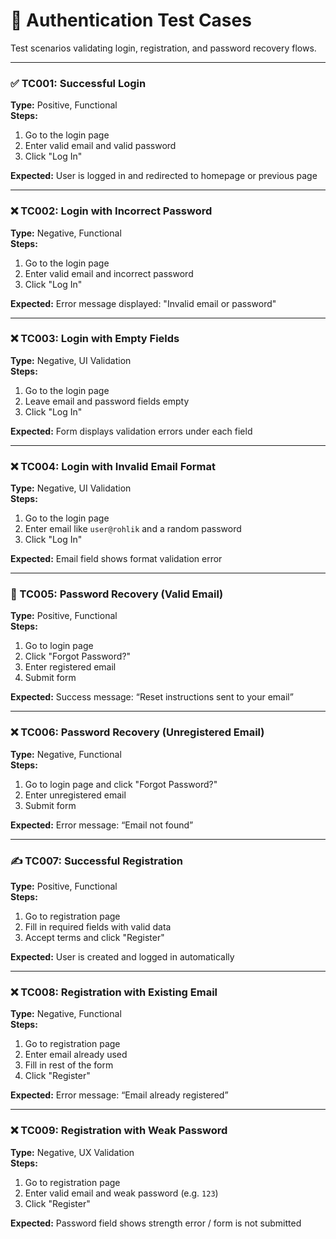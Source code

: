 # 🔐 Authentication Test Cases

Test scenarios validating login, registration, and password recovery flows.

---

### ✅ TC001: Successful Login  
**Type:** Positive, Functional  
**Steps:**  
1. Go to the login page  
2. Enter valid email and valid password  
3. Click "Log In"  

**Expected:** User is logged in and redirected to homepage or previous page  

---

### ❌ TC002: Login with Incorrect Password  
**Type:** Negative, Functional  
**Steps:**  
1. Go to the login page  
2. Enter valid email and incorrect password  
3. Click "Log In"  

**Expected:** Error message displayed: "Invalid email or password"

---

### ❌ TC003: Login with Empty Fields  
**Type:** Negative, UI Validation  
**Steps:**  
1. Go to the login page  
2. Leave email and password fields empty  
3. Click "Log In"  

**Expected:** Form displays validation errors under each field  

---

### ❌ TC004: Login with Invalid Email Format  
**Type:** Negative, UI Validation  
**Steps:**  
1. Go to the login page  
2. Enter email like `user@rohlik` and a random password  
3. Click "Log In"  

**Expected:** Email field shows format validation error  

---

### 🔁 TC005: Password Recovery (Valid Email)  
**Type:** Positive, Functional  
**Steps:**  
1. Go to login page  
2. Click "Forgot Password?"  
3. Enter registered email  
4. Submit form  

**Expected:** Success message: “Reset instructions sent to your email”

---

### ❌ TC006: Password Recovery (Unregistered Email)  
**Type:** Negative, Functional  
**Steps:**  
1. Go to login page and click "Forgot Password?"  
2. Enter unregistered email  
3. Submit form  

**Expected:** Error message: “Email not found”

---

### ✍️ TC007: Successful Registration  
**Type:** Positive, Functional  
**Steps:**  
1. Go to registration page  
2. Fill in required fields with valid data  
3. Accept terms and click "Register"  

**Expected:** User is created and logged in automatically  

---

### ❌ TC008: Registration with Existing Email  
**Type:** Negative, Functional  
**Steps:**  
1. Go to registration page  
2. Enter email already used  
3. Fill in rest of the form  
4. Click "Register"  

**Expected:** Error message: “Email already registered”

---

### ❌ TC009: Registration with Weak Password  
**Type:** Negative, UX Validation  
**Steps:**  
1. Go to registration page  
2. Enter valid email and weak password (e.g. `123`)  
3. Click "Register"  

**Expected:** Password field shows strength error / form is not submitted  
